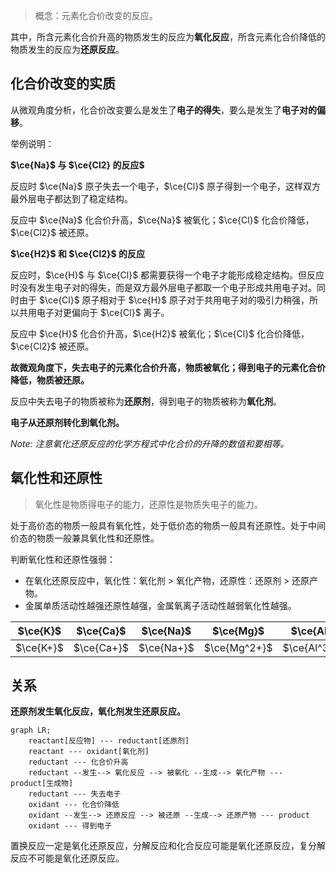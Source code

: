 > 概念：元素化合价改变的反应。

其中，所含元素化合价升高的物质发生的反应为**氧化反应**，所含元素化合价降低的物质发生的反应为**还原反应**。

## 化合价改变的实质

从微观角度分析，化合价改变要么是发生了**电子的得失**，要么是发生了**电子对的偏移**。

举例说明：

**$\ce{Na}$ 与 $\ce{Cl2} 的反应$**

反应时 $\ce{Na}$ 原子失去一个电子，$\ce{Cl}$ 原子得到一个电子，这样双方最外层电子都达到了稳定结构。

反应中 $\ce{Na}$ 化合价升高，$\ce{Na}$ 被氧化；$\ce{Cl}$ 化合价降低，$\ce{Cl2}$ 被还原。

**$\ce{H2}$ 和 $\ce{Cl2}$ 的反应**

反应时，$\ce{H}$ 与 $\ce{Cl}$ 都需要获得一个电子才能形成稳定结构。但反应时没有发生电子对的得失，而是双方最外层电子都取一个电子形成共用电子对。同时由于 $\ce{Cl}$ 原子相对于 $\ce{H}$ 原子对于共用电子对的吸引力稍强，所以共用电子对更偏向于 $\ce{Cl}$ 离子。

反应中 $\ce{H}$ 化合价升高，$\ce{H2}$ 被氧化；$\ce{Cl}$ 化合价降低，$\ce{Cl2}$ 被还原。

**故微观角度下，失去电子的元素化合价升高，物质被氧化；得到电子的元素化合价降低，物质被还原。**

反应中失去电子的物质被称为**还原剂**，得到电子的物质被称为**氧化剂**。

**电子从还原剂转化到氧化剂。**

*Note: 注意氧化还原反应的化学方程式中化合价的升降的数值和要相等。*

## 氧化性和还原性

> 氧化性是物质得电子的能力，还原性是物质失电子的能力。

处于高价态的物质一般具有氧化性，处于低价态的物质一般具有还原性。处于中间价态的物质一般兼具氧化性和还原性。

判断氧化性和还原性强弱：

- 在氧化还原反应中，氧化性：氧化剂 $>$ 氧化产物，还原性：还原剂 $>$ 还原产物。
- 金属单质活动性越强还原性越强，金属氧离子活动性越弱氧化性越强。

| $\ce{K}$  | $\ce{Ca}$  | $\ce{Na}$  | $\ce{Mg}$    | $\ce{Al}$    | $\ce{Zn}$    | $\ce{Fe}$    | $\ce{Sn}$    | $\ce{Pb}$    | ($\ce{H}$)  | $\ce{Cu}$    |                | $\ce{Hg}$    | $\ce{Ag}$  | $\ce{Pt}$ | $\ce{Au}$ |
| --------- | ---------- | ---------- | ------------ | ------------ | ------------ | ------------ | ------------ | ------------ | ----------- | ------------ | -------------- | ------------ | ---------- | --------- | --------- |
| $\ce{K+}$ | $\ce{Ca+}$ | $\ce{Na+}$ | $\ce{Mg^2+}$ | $\ce{Al^3+}$ | $\ce{Zn^2+}$ | $\ce{Fe^2+}$ | $\ce{Sn^2+}$ | $\ce{Pb^2+}$ | ($\ce{H+}$) | $\ce{Cu^2+}$ | ($\ce{Fe^3+}$) | $\ce{Hg^2+}$ | $\ce{Ag+}$ |           |           |

## 关系

**还原剂发生氧化反应，氧化剂发生还原反应。**

```mermaid
graph LR;
    reactant[反应物] --- reductant[还原剂]
    reactant --- oxidant[氧化剂]
    reductant --- 化合价升高
    reductant --发生--> 氧化反应 --> 被氧化 --生成--> 氧化产物 --- product[生成物]
    reductant --- 失去电子
    oxidant --- 化合价降低
    oxidant --发生--> 还原反应 --> 被还原 --生成--> 还原产物 --- product
    oxidant --- 得到电子
```

置换反应一定是氧化还原反应，分解反应和化合反应可能是氧化还原反应，复分解反应不可能是氧化还原反应。
